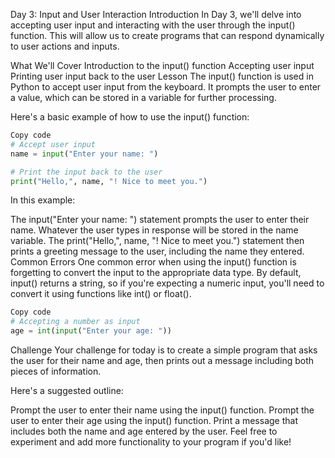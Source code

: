 Day 3: Input and User Interaction
Introduction
In Day 3, we'll delve into accepting user input and interacting with the user through the input() function. This will allow us to create programs that can respond dynamically to user actions and inputs.

What We'll Cover
Introduction to the input() function
Accepting user input
Printing user input back to the user
Lesson
The input() function is used in Python to accept user input from the keyboard. It prompts the user to enter a value, which can be stored in a variable for further processing.

Here's a basic example of how to use the input() function:

```python
Copy code
# Accept user input
name = input("Enter your name: ")

# Print the input back to the user
print("Hello,", name, "! Nice to meet you.")
```
In this example:

The input("Enter your name: ") statement prompts the user to enter their name. Whatever the user types in response will be stored in the name variable.
The print("Hello,", name, "! Nice to meet you.") statement then prints a greeting message to the user, including the name they entered.
Common Errors
One common error when using the input() function is forgetting to convert the input to the appropriate data type. By default, input() returns a string, so if you're expecting a numeric input, you'll need to convert it using functions like int() or float().

```python
Copy code
# Accepting a number as input
age = int(input("Enter your age: "))
```
Challenge
Your challenge for today is to create a simple program that asks the user for their name and age, then prints out a message including both pieces of information.

Here's a suggested outline:

Prompt the user to enter their name using the input() function.
Prompt the user to enter their age using the input() function.
Print a message that includes both the name and age entered by the user.
Feel free to experiment and add more functionality to your program if you'd like!